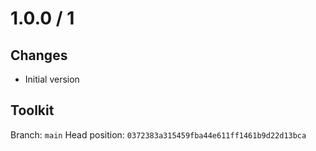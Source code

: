 # 1.0.0 / 1

## Changes

- Initial version

## Toolkit

Branch: `main`
Head position: `0372383a315459fba44e611ff1461b9d22d13bca`
